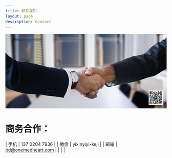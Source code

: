 ```yaml
---
title: 联系我们
layout: page
description: Contact
---
```


![Handshake](/images/illustrations/handshake.png)

# 商务合作：

| 手机   | 137 0204 7936 |
| 微信   | yixinyiyi-keji |
| 邮箱   | <a href="mailto:bd@onemedheart.com">bd@onemedheart.com</a> |
|    |  |
